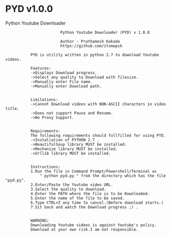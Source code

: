 PYD v1.0.0
========

Python Youtube Downloader

							Python Youtube Downloader (PYD) v 1.0.0                       
																						 
							Author - Prathamesh Kakade                                   
							https://github.com/itsmepsk                                  
																						 
			   PYD is utility written in python 2.7 to download Youtube videos.          
																						 
			   Features:                                                                 
			   ->Displays Download progress.                                             
			   ->Select any quality to Download with filesize.                           
			   ->Manually enter File name.                                               
			   ->Manually enter Download path.                                           
																						 
																						 
			   Limitations:                                                              
			   ->Cannot Download videos with NON-ASCII characters in video title.        
			   ->Does not support Pause and Resume.                                      
			   ->No Proxy Support.                                                       
																						 
																						 
			   Requirements:                                                             
			   The following requirements should fullfilled for using PYD.               
			   ->Installation of PYTHON 2.7 .                                            
			   ->BeautifulSoup library MUST be installed.                                
			   ->Mechanize library MUST be installed.                                    
			   ->Urllib library MUST be installed.                                       
																						 
																						 
			   Instructions:                                                             
			   1.Run the file in Command Prompt/Powershell/Terminal as                   
				   " python pyd.py " from the directory which has the file "pyd.py".             
			   2.Enter/Paste the Youtube video URL.                                      
			   3.Select the quality to download.                                         
			   4.Enter the PATH where the file is to be Downloaded.                      
			   5.Enter the name of the file to be saved.                                 
			   6.Type CTRL+Z any time to cancel.(Before download starts.)                
			   7.Sit back and watch the Download progress ;) .                           
																						 
																						 
			   WARNING:                                                                  
			   Downloading Youtube videos is against Youtube's policy.                   
			   Download at your own risk.I am not responsible.                           
																						 
